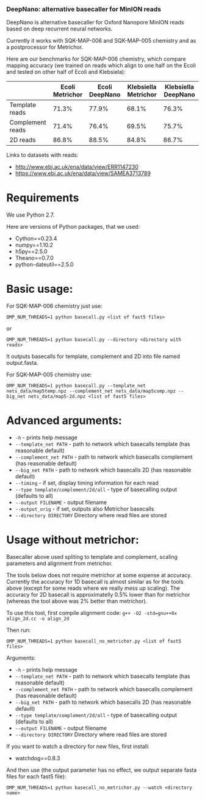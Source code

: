 ### DeepNano: alternative basecaller for MinION reads

DeepNano is alternative basecaller for Oxford Nanopore MinION reads
based on deep recurrent neural networks.

Currently it works with SQK-MAP-006 and SQK-MAP-005 chemistry and as a postprocessor for Metrichor.

Here are our benchmarks for SQK-MAP-006 chemistry, which compare mapping accuracy (we trained on reads which align to one half on the
Ecoli and tested on other half of Ecoli and Klebsiela):

|                  | Ecoli Metrichor | Ecoli DeepNano | Klebsiella Metrichor | Klebsiella DeepNano |
|------------------|-----------------|----------------|----------------------|---------------------|
| Template reads   | 71.3%           | 77.9%          | 68.1%                | 76.3%               |
| Complement reads | 71.4%           | 76.4%          | 69.5%                | 75.7%               |
| 2D reads         | 86.8%           | 88.5%          | 84.8%                | 86.7%               |

Links to datasets with reads:

- http://www.ebi.ac.uk/ena/data/view/ERR1147230
- https://www.ebi.ac.uk/ena/data/view/SAMEA3713789


Requirements
================

We use Python 2.7.

Here are versions of Python packages, that we used:

- Cython==0.23.4
- numpy==1.10.2
- h5py==2.5.0
- Theano==0.7.0
- python-dateutil==2.5.0

Basic usage:
================

For SQK-MAP-006 chemistry just use:

`OMP_NUM_THREADS=1 python basecall.py <list of fast5 files>`

or 

`OMP_NUM_THREADS=1 python basecall.py --directory <directory with reads>`

It outputs basecalls for template, complement and 2D into file named output.fasta.

For SQK-MAP-005 chemistry use:

`OMP_NUM_THREADS=1 python basecall.py --template_net nets_data/map5temp.npz --complement_net nets_data/map5comp.npz --big_net nets_data/map5-2d.npz <list of fast5 files>`

Advanced arguments:
=================

- `-h` - prints help message
- `--template_net PATH` - path to network which basecalls template (has reasonable default)
- `--complement_net PATH` - path to network which basecalls complement (has reasonable default)
- `--big_net PATH` - path to network which basecalls 2D (has reasonable default)
- `--timing` - if set, display timing information for each read
- `--type template/complement/2d/all` - type of basecalling output (defaults to all)
- `--output FILENAME` - output filename
- `--output_orig` - if set, outputs also Metrichor basecalls
- `--directory DIRECTORY` Directory where read files are stored

Usage without metrichor:
================

Basecaller above used spliting to template and
complement, scaling parameters and alignment from metrichor.

The tools below does not require metrichor at some expense at accuracy.
Currently the accuracy for 1D basecall is almost similar as for the tools above
(except for some reads where we really mess up scaling).
The accuracy for 2D basecall is approximatelly 0.5% lower than for metrichor (whereas
the tool above was 2% better than metrichor). 

To use this tool, first compile alignment code:
`g++ -O2 -std=gnu++0x align_2d.cc -o align_2d`

Then run:

`OMP_NUM_THREADS=1 python basecall_no_metrichor.py <list of fast5 files>`

Arguments:

- `-h` - prints help message
- `--template_net PATH` - path to network which basecalls template (has reasonable default)
- `--complement_net PATH` - path to network which basecalls complement (has reasonable default)
- `--big_net PATH` - path to network which basecalls 2D (has reasonable default)
- `--type template/complement/2d/all` - type of basecalling output (defaults to all)
- `--output FILENAME` - output filename
- `--directory DIRECTORY` Directory where read files are stored

If you want to watch a directory for new files, first install:

- watchdog==0.8.3

And then use (the output parameter has no effect, we output separate fasta files for each fast5 file):

`OMP_NUM_THREADS=1 python basecall_no_metrichor.py --watch <directory name>`

